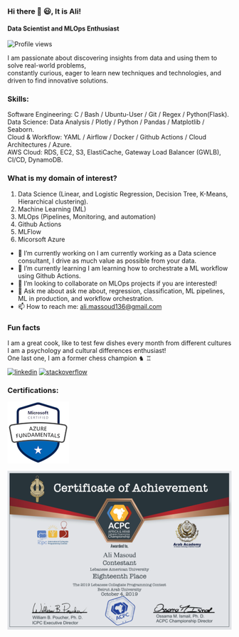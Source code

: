 ### Hi there 👋 😃, It is Ali!
#### Data Scientist and MLOps Enthusiast  
![Profile views](https://gpvc.arturio.dev/AliMassoud)  

I am passionate about discovering insights from data and using them to solve real-world problems,  
constantly curious, eager to learn new techniques and technologies, and driven to find innovative solutions.

### Skills:   
  Software Engineering: C / Bash / Ubuntu-User / Git / Regex / Python(Flask).    
  Data Science: Data Analysis / Plotly / Python / Pandas / Matplotlib / Seaborn.   
  Cloud & Workflow: YAML / Airflow / Docker / Github Actions / Cloud Architectures / Azure.   
  AWS Cloud: RDS, EC2, S3, ElastiCache, Gateway Load Balancer (GWLB), CI/CD, DynamoDB. 

### What is my domain of interest?
1. Data Science (Linear, and Logistic Regression, Decision Tree, K-Means, Hierarchical clustering). 
2. Machine Learning (ML)
3. MLOps (Pipelines, Monitoring, and automation)
4. Github Actions
5. MLFlow
6. Micorsoft Azure

- 🔭 I’m currently working on I am currently working as a Data science consultant, I drive as much value as possible from your data. 
- 🌱 I’m currently learning I am learning how to orchestrate a ML workflow using Github Actions. 
- 👯 I’m looking to collaborate on MLOps projects if you are interested! 
- 💬 Ask me about  ask me about, regression, classification, ML pipelines, ML in production, and workflow orchestration. 
- 📫 How to reach me: ali.massoud136@gmail.com 

### Fun facts
I am a great cook, like to test few dishes every month from different cultures  
I am a psychology and cultural differences enthusiast!  
One last one, I am a former chess champion ♞ ♖

[<img src='https://cdn.jsdelivr.net/npm/simple-icons@3.0.1/icons/linkedin.svg' alt='linkedin' height='40'>](https://www.linkedin.com/in/https://www.linkedin.com/in/ali-massoud//)  [<img src='https://cdn.jsdelivr.net/npm/simple-icons@3.0.1/icons/stackoverflow.svg' alt='stackoverflow' height='40'>](https://stackoverflow.com/users/https://stackoverflow.com/users/15540632/ali-massoud)  
  
### Certifications:

![Design and Development](https://github.com/AliMassoud/AliMassoud/blob/main/azure-fundamentals-Ali%20Massoud.png) 

![Design and Development](https://github.com/AliMassoud/AliMassoud/blob/main/Programming_Competition-%20Ali%20Massoud.png) 

